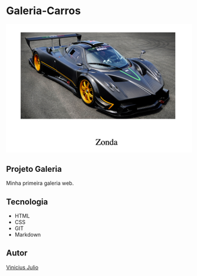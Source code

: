 # Galeria-Carros

![](./Zonda.png)

## Projeto Galeria 
Minha primeira galeria web.


## Tecnologia 
* HTML
* CSS
* GIT
* Markdown

## Autor
[Vinicius Julio]()